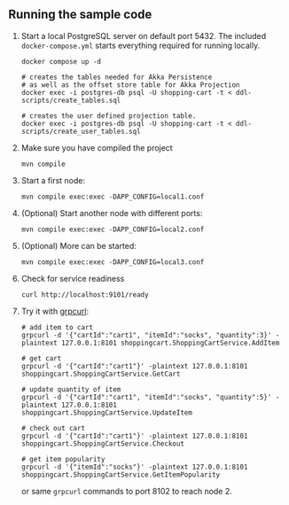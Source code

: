 ## Running the sample code

1. Start a local PostgreSQL server on default port 5432. The included `docker-compose.yml` starts everything required for running locally.

    ```shell
    docker compose up -d

    # creates the tables needed for Akka Persistence
    # as well as the offset store table for Akka Projection
    docker exec -i postgres-db psql -U shopping-cart -t < ddl-scripts/create_tables.sql
    
    # creates the user defined projection table.
    docker exec -i postgres-db psql -U shopping-cart -t < ddl-scripts/create_user_tables.sql
    ```

2. Make sure you have compiled the project

    ```shell
    mvn compile 
    ```

3. Start a first node:

    ```shell
    mvn compile exec:exec -DAPP_CONFIG=local1.conf
    ```

4. (Optional) Start another node with different ports:

    ```shell
    mvn compile exec:exec -DAPP_CONFIG=local2.conf
    ```

5. (Optional) More can be started:

    ```shell
    mvn compile exec:exec -DAPP_CONFIG=local3.conf
    ```

6. Check for service readiness

    ```shell
    curl http://localhost:9101/ready
    ```

7. Try it with [grpcurl](https://github.com/fullstorydev/grpcurl):

    ```shell
    # add item to cart
    grpcurl -d '{"cartId":"cart1", "itemId":"socks", "quantity":3}' -plaintext 127.0.0.1:8101 shoppingcart.ShoppingCartService.AddItem
    
    # get cart
    grpcurl -d '{"cartId":"cart1"}' -plaintext 127.0.0.1:8101 shoppingcart.ShoppingCartService.GetCart
    
    # update quantity of item
    grpcurl -d '{"cartId":"cart1", "itemId":"socks", "quantity":5}' -plaintext 127.0.0.1:8101 shoppingcart.ShoppingCartService.UpdateItem
    
    # check out cart
    grpcurl -d '{"cartId":"cart1"}' -plaintext 127.0.0.1:8101 shoppingcart.ShoppingCartService.Checkout
    
    # get item popularity
    grpcurl -d '{"itemId":"socks"}' -plaintext 127.0.0.1:8101 shoppingcart.ShoppingCartService.GetItemPopularity
    ```

    or same `grpcurl` commands to port 8102 to reach node 2.
